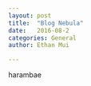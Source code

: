 ```yaml
---
layout: post
title:  "Blog Nebula"
date:   2016-08-2 
categories: General
author: Ethan Mui

---
```

harambae
